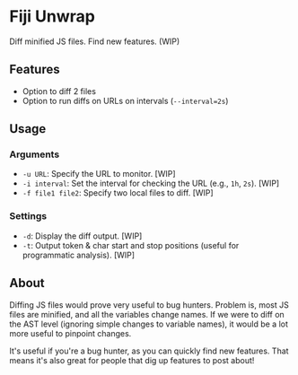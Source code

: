# Fiji Unwrap

Diff minified JS files. Find new features. (WIP)

## Features

- Option to diff 2 files
- Option to run diffs on URLs on intervals (`--interval=2s`)

## Usage

### Arguments

- `-u URL`: Specify the URL to monitor. [WIP]
- `-i interval`: Set the interval for checking the URL (e.g., `1h`, `2s`). [WIP]
- `-f file1 file2`: Specify two local files to diff. [WIP]

### Settings

- `-d`: Display the diff output. [WIP]
- `-t`: Output token & char start and stop positions (useful for programmatic analysis). [WIP]

## About

Diffing JS files would prove very useful to bug hunters. Problem is, most JS files are minified, and all the variables change names. If we were to diff on the AST level (ignoring simple changes to variable names), it would be a lot more useful to pinpoint changes.

It's useful if you're a bug hunter, as you can quickly find new features. That means it's also great for people that dig up features to post about! 